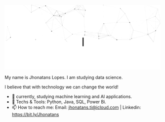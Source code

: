 <p align="center">
  <img src="https://github.com/jhonatanslopes/jhonatanslopes/raw/main/assets/header_github.gif" alt="Oi, seu o Jhonatans">
</p>

My name is Jhonatans Lopes. I am studying data science.

I believe that with technology we can change the world!

- 🤖 currently, studying machine learning and AI applications. 
- 🧰 Techs & Tools: Python, Java, SQL, Power Bi.
- 📫 How to reach me: Email: jhonatans.ti@icloud.com | Linkedin: https://bit.ly/Jhonatans

<!---
Jhonatanslopes/Jhonatanslopes is a ✨ special ✨ repository because its `README.md` (this file) appears on your GitHub profile.
You can click the Preview link to take a look at your changes.
--->
